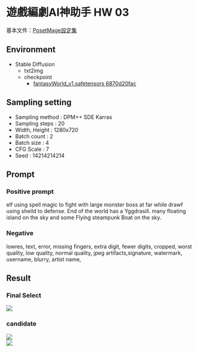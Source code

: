 # 遊戲編劇AI神助手 HW 03

基本文件：[PosetMage設定集](https://posetmage.com/Novel)

## Environment
* Stable Diffusion
  * txt2img
  * checkpoint
    * [fantasyWorld_v1.safetensors 6870d20fac](https://civitai.com/images/125986?modelVersionId=13069&prioritizedUserIds=4104&period=AllTime&sort=Most+Reactions&limit=20)

## Sampling setting
* Sampling method : DPM++ SDE Karras
* Sampling steps : 20
* Width, Height : 1280x720
* Batch count : 2
* Batch size : 4
* CFG Scale : 7
* Seed : 14214214214

## Prompt

### Positive prompt
elf using spell magic to fight with large monster boss at far while drawf using sheild to defense. 
End of the world has a Yggdrasill. 
many floating island on the sky and some Flying steampunk Boat on the sky. 

### Negative
lowres, text, error, missing fingers, extra digit, fewer digits, cropped, worst quality, low quality, normal quality, jpeg artifacts,signature, watermark, username, blurry, artist name,


## Result

### Final Select
![](./Select.png)

### candidate
![](./grid1.png)  
![](./grid2.png)  